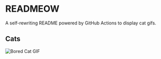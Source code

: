 # READMEOW

A self-rewriting README powered by GitHub Actions to display cat gifs.

## Cats

![Bored Cat GIF](https://media0.giphy.com/media/v1.Y2lkPTlhY2QwMmRhYjRqemc3bzk5aG1hc29vamxxOTNlMjFwMWpvNnliZnloNGp2ZzJxMSZlcD12MV9naWZzX3NlYXJjaCZjdD1n/mlvseq9yvZhba/200.gif)
